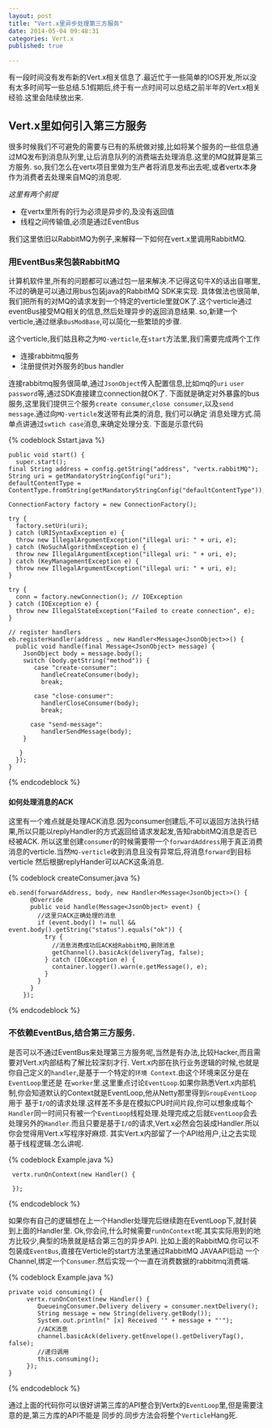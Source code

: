 ```yaml
---
layout: post
title: "Vert.x里异步处理第三方服务"
date: 2014-05-04 09:48:31
categories: Vert.x
published: true

---
```


有一段时间没有发布新的Vert.x相关信息了.最近忙于一些简单的IOS开发,所以没有太多时间写一些总结.5.1假期后,终于有一点时间可以总结之前半年的Vert.x相关经验.这里会陆续放出来.

## Vert.x里如何引入第三方服务

很多时候我们不可避免的需要与已有的系统做对接,比如将某个服务的一些信息通过MQ发布到消息队列里,让后消息队列的消费端去处理消息.这里的MQ就算是第三方服务.
so,我们怎么在vertx项目里做为生产者将消息发布出去呢,或者vertx本身作为消费者去处理来自MQ的消息呢.

_这里有两个前提_

* 在vertx里所有的行为必须是异步的,及没有返回值
* 线程之间传输值,必须是通过EventBus

我们这里依旧以RabbitMQ为例子,来解释一下如何在vert.x里调用RabbitMQ.

### 用EventBus来包装RabbitMQ
计算机软件里,所有的问题都可以通过包一层来解决.不记得这句牛X的话出自哪里,不过的确是可以通过用bus包装java的RabbitMQ SDK来实现.
具体做法也很简单,我们把所有的对MQ的请求发到一个特定的verticle里就OK了.这个verticle通过eventBus接受MQ相关的信息,然后处理异步的返回消息结果.
so,新建一个verticle,通过继承`BusModBase`,可以简化一些繁琐的步骤.

这个verticle,我们姑且称之为`MQ-verticle`,在`start`方法里,我们需要完成两个工作

* 连接rabbitmq服务
* 注册提供对外服务的bus handler

连接rabbitmq服务很简单,通过`JsonObject`传入配置信息,比如mq的`uri` `user` `password`等,通过SDK直接建立connection就OK了.
下面就是确定对外暴露的bus服务,这里我们提供三个服务`create consumer`,`close consumer`,以及`send message`.通过向`MQ-verticle`发送带有此类的消息, 我们可以确定
消息处理方式.简单点讲通过`swtich case`消息,来确定处理分支. 下面是示意代码

{% codeblock Sstart.java %}

    public void start() {
      super.start();
    final String address = config.getString("address", "vertx.rabbitMQ");
    String uri = getMandatoryStringConfig("uri");
    defaultContentType = ContentType.fromString(getMandatoryStringConfig("defaultContentType"));

    ConnectionFactory factory = new ConnectionFactory();

    try {
      factory.setUri(uri);
    } catch (URISyntaxException e) {
      throw new IllegalArgumentException("illegal uri: " + uri, e);
    } catch (NoSuchAlgorithmException e) {
      throw new IllegalArgumentException("illegal uri: " + uri, e);
    } catch (KeyManagementException e) {
      throw new IllegalArgumentException("illegal uri: " + uri, e);
    }

    try {
      conn = factory.newConnection(); // IOException
    } catch (IOException e) {
      throw new IllegalStateException("Failed to create connection", e);
    }

    // register handlers
    eb.registerHandler(address , new Handler<Message<JsonObject>>() {
      public void handle(final Message<JsonObject> message) {
        JsonObject body = message.body();
        switch (body.getString("method")) {
           case "create-consumer":
             handleCreateConsumer(body);
             break;
             
           case "close-consumer":
             handlerCloseConsumer(body);
             break;

          case "send-message":
             handlerSendMessage(body);
        }
        
       }
      });
    }
{% endcodeblock  %}

#### 如何处理消息的ACK

这里有一个难点就是处理ACK消息.因为consumer创建后,不可以返回方法执行结果,所以只能以replyHandler的方式返回给请求发起发,告知rabbitMQ消息是否已经被ACK.
所以这里创建`consumer`的时候需要带一个`forwardAddress`用于真正消费消息的verticle.当然`MQ-verticle`收到消息且没有异常后,将消息`forward`到目标verticle
然后根据replyHander可以ACK这条消息.

{% codeblock createConsumer.java %}

    eb.send(forwardAddress, body, new Handler<Message<JsonObject>>() {
          @Override
          public void handle(Message<JsonObject> event) {
            //这里只ACK正确处理的消息
            if (event.body() != null && event.body().getString("status").equals("ok")) {
              try {
                //消息消费成功后ACK给RabbitMQ,删除消息
                getChannel().basicAck(deliveryTag, false);
              } catch (IOException e) {
                container.logger().warn(e.getMessage(), e);
              }
            }
          }
        });
        
{% endcodeblock  %}

### 不依赖EventBus,结合第三方服务.
是否可以不通过EventBus来处理第三方服务呢,当然是有办法,比较Hacker,而且需要对Vert.x内部结构了解比较深刻才行.
Vert.x内部在执行业务逻辑的时候,也就是你自己定义的`handler`,是基于一个特定的`环境 Context`.由这个环境来区分是在`EventLoop`里还是
在`worker`里.这里重点讨论`EventLoop`.如果你熟悉Vert.x内部机制,你会知道默认的Context就是EventLoop,他从Netty那里得到`GroupEventLoop`用于
基于`I/O`的请求处理.这样差不多是在模拟CPU时间片段,你可以想象成每个`Handler`同一时间只有被一个`EventLoop`线程处理.处理完成之后就`EventLoop`会去
处理另外的`Handler`.而且只要是基于`I/O`的请求,Vert.x必然会包装成Handler.所以你会觉得用Vert.x写程序好麻烦.
其实Vert.x内部留了一个API给用户,让之去实现基于线程逻辑.怎么讲呢.

{% codeblock Example.java %}

     vertx.runOnContext(new Handler() {
          
     });

{% endcodeblock  %}

如果你有自己的逻辑想在上一个Handler处理完后继续跑在EventLoop下,就封装到上面的Handler里.
Ok,你会问,什么时候需要`runOnContext`呢.其实实际用到的地方比较少,典型的场景就是结合第三包的异步API.
比如上面的RabbitMQ.你可以不包装成`EventBus`,直接在Verticle的start方法里通过RabbitMQ JAVAAPI启动
一个Channel,绑定一个`Consumer`.然后实现一个一直在消费数据的rabbitmq消费端.

{% codeblock Example.java %}

    private void consuming() {
         vertx.runOnContext(new Handler() {
            QueueingConsumer.Delivery delivery = consumer.nextDelivery();
            String message = new String(delivery.getBody());
            System.out.println(" [x] Received '" + message + "'");
            //ACK消息
            channel.basicAck(delivery.getEnvelope().getDeliveryTag(), false);
            //递归调用
            this.consuming();
         });
    }
    
{% endcodeblock %}

通过上面的代码你可以很好讲第三库的API整合到Vertx的`EventLoop`里,但是需要注意的是,第三方库的API不能是
同步的.同步方法会将整个`Verticle`Hang死.



























